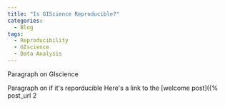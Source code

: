 ```yaml
---
title: "Is GIScience Reproducible?"
categories:
  - Blog
tags:
  - Reproducibility
  - GIscience
  - Data Analysis
---
```



Paragraph on GIscience 

Paragraph on if it's reporducible
Here's a link to the [welcome post]({% post_url 2